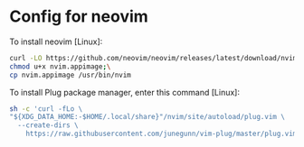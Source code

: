 # Config for neovim

To install neovim [Linux]:

```bash
curl -LO https://github.com/neovim/neovim/releases/latest/download/nvim.appimage;\
chmod u+x nvim.appimage;\
cp nvim.appimage /usr/bin/nvim
```

To install Plug package manager, enter this command [Linux]:

```bash
sh -c 'curl -fLo \
"${XDG_DATA_HOME:-$HOME/.local/share}"/nvim/site/autoload/plug.vim \
  --create-dirs \
    https://raw.githubusercontent.com/junegunn/vim-plug/master/plug.vim'
```

